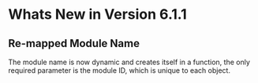 # Whats New in Version 6.1.1

## Re-mapped Module Name
The module name is now dynamic and creates itself in a function, the only required parameter is the module ID, which is unique to each object.
